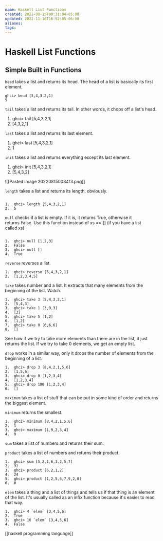 ```yaml
---
name: Haskell List Functions
created: 2022-08-15T00:31:04-05:00
updated: 2022-11-16T16:52:05-06:00
aliases: 
tags: 
---
```

# Haskell List Functions

## Simple Built in Functions

`head` takes a list and returns its head. The head of a list is basically its first element.

```
ghci> head [5,4,3,2,1]  
5 
```

`tail` takes a list and returns its tail. In other words, it chops off a list's head.

1.  ghci> tail [5,4,3,2,1]  
2.  [4,3,2,1]   

`last` takes a list and returns its last element.

1.  ghci> last [5,4,3,2,1]  
2.  1   

`init` takes a list and returns everything except its last element.

1.  ghci> init [5,4,3,2,1]  
2.  [5,4,3,2]

![[Pasted image 20220815003413.png]]

`length` takes a list and returns its length, obviously.

```

1.  ghci> length [5,4,3,2,1]  
2.  5  
```


`null` checks if a list is empty. If it is, it returns True, otherwise it returns False. Use this function instead of xs == [] (if you have a list called xs)

```

1.  ghci> null [1,2,3]  
2.  False  
3.  ghci> null []  
4.  True  
```

`reverse` reverses a list.

```
1.  ghci> reverse [5,4,3,2,1]  
2.  [1,2,3,4,5]  
```

`take` takes number and a list. It extracts that many elements from the beginning of the list. Watch.

```
1.  ghci> take 3 [5,4,3,2,1]  
2.  [5,4,3]  
3.  ghci> take 1 [3,9,3]  
4.  [3]  
5.  ghci> take 5 [1,2]  
6.  [1,2]  
7.  ghci> take 0 [6,6,6]  
8.  []  
```

See how if we try to take more elements than there are in the list, it just returns the list. If we try to take 0 elements, we get an empty list.

`drop` works in a similar way, only it drops the number of elements from the beginning of a list.

```
1.  ghci> drop 3 [8,4,2,1,5,6]  
2.  [1,5,6]  
3.  ghci> drop 0 [1,2,3,4]  
4.  [1,2,3,4]  
5.  ghci> drop 100 [1,2,3,4]  
6.  []   
```

`maximum` takes a list of stuff that can be put in some kind of order and returns the biggest element.

`minimum` returns the smallest.

```
1.  ghci> minimum [8,4,2,1,5,6]  
2.  1  
3.  ghci> maximum [1,9,2,3,4]  
4.  9   
```

`sum` takes a list of numbers and returns their sum.

`product` takes a list of numbers and returns their product.

```
1.  ghci> sum [5,2,1,6,3,2,5,7]  
2.  31  
3.  ghci> product [6,2,1,2]  
4.  24  
5.  ghci> product [1,2,5,6,7,9,2,0]  
6.  0   
```

`elem` takes a thing and a list of things and tells us if that thing is an element of the list. It's usually called as an infix function because it's easier to read that way.

```
1.  ghci> 4 `elem` [3,4,5,6]  
2.  True  
3.  ghci> 10 `elem` [3,4,5,6]  
4.  False 
```

[[haskell programming language]]